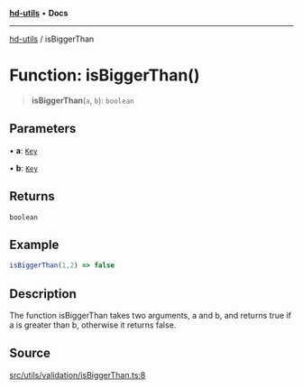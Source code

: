 [**hd-utils**](../README.md) • **Docs**

***

[hd-utils](../globals.md) / isBiggerThan

# Function: isBiggerThan()

> **isBiggerThan**(`a`, `b`): `boolean`

## Parameters

• **a**: [`Key`](../type-aliases/Key.md)

• **b**: [`Key`](../type-aliases/Key.md)

## Returns

`boolean`

## Example

```ts
isBiggerThan(1,2) => false
```

## Description

The function isBiggerThan takes two arguments, a and b, and returns true if a is greater than b,
otherwise it returns false.

## Source

[src/utils/validation/isBiggerThan.ts:8](https://github.com/AhmadHddad/h-utils/blob/5c76ff5de068cee019fc632d9da2e395721bb48f/src/utils/validation/isBiggerThan.ts#L8)
